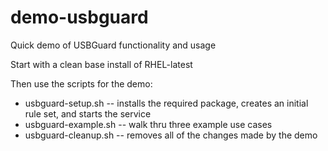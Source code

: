 # demo-usbguard
Quick demo of USBGuard functionality and usage

Start with a clean base install of RHEL-latest

Then use the scripts for the demo:
* usbguard-setup.sh -- installs the required package, creates an initial rule set, and starts the service
* usbguard-example.sh -- walk thru three example use cases
* usbguard-cleanup.sh -- removes all of the changes made by the demo
